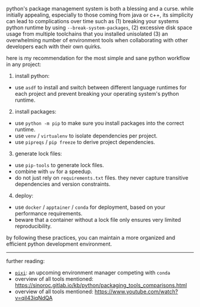 python's package management system is both a blessing and a curse. while initially appealing, especially to those coming from java or c++, its simplicity can lead to complications over time such as (1) breaking your systems python runtime by using `--break-system-packages`, (2) excessive disk space usage from multiple toolchains that you installed unisolated (3) an overwhelming number of environment tools when collaborating with other developers each with their own quirks.

here is my recommendation for the most simple and sane python workflow in any project:

1) install python:

- use `asdf` to install and switch between different language runtimes for each project and prevent breaking your operating system's python runtime.

2) install packages:

- use `python -m pip` to make sure you install packages into the correct runtime.
- use `venv` / `virtualenv` to isolate dependencies per project.
- use `pipreqs` / `pip freeze` to derive project dependencies.

3) generate lock files:

- use `pip-tools` to generate lock files.
- combine with `uv` for a speedup.
- do not just rely on `requirements.txt` files. they never capture transitive dependencies and version constraints.

4) deploy:

- use `docker` / `apptainer` / `conda` for deployment, based on your performance requirements.
- beware that a container without a lock file only ensures very limited reproducibility.

by following these practices, you can maintain a more organized and efficient python development environment.

---

further reading:

- [`pixi`](https://github.com/prefix-dev/pixi): an upcoming environment manager competing with `conda`
- overview of all tools mentioned: https://sinoroc.gitlab.io/kb/python/packaging_tools_comparisons.html
- overview of all tools mentioned: https://www.youtube.com/watch?v=qil43iqNdQA
